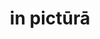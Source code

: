 ---
title: in pictūrā
nmtitle: in pictura
meaning: in the picture
ch: 1
di: (ablative singular)
pos: prepphrase
preposition: in
noun: pictūrā
---